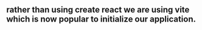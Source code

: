 ## rather than using create react we are using vite which is now popular to initialize our application.